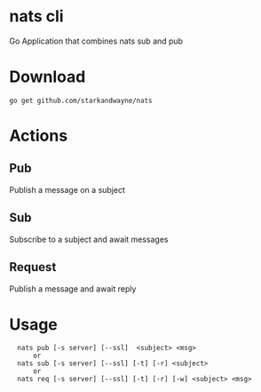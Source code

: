 # nats cli
Go Application that combines nats sub and pub

# Download
```
go get github.com/starkandwayne/nats
```

# Actions

## Pub 
Publish a message on a subject

## Sub
Subscribe to a subject and await messages

## Request
Publish a message and await reply


# Usage
```
  nats pub [-s server] [--ssl]  <subject> <msg> 
      or
  nats sub [-s server] [--ssl] [-t] [-r] <subject> 
      or
  nats req [-s server] [--ssl] [-t] [-r] [-w] <subject> <msg>
```
